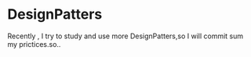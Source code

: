DesignPatters
=============
Recently , I try to study and use more DesignPatters,so I will commit sum my prictices.so..
